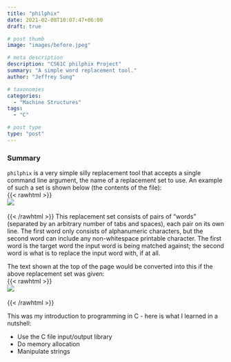 ```yaml
---
title: "philphix"
date: 2021-02-08T10:07:47+06:00
draft: true

# post thumb
image: "images/before.jpeg"

# meta description
description: "CS61C philphix Project"
summary: "A simple word replacement tool."
author: "Jeffrey Sung"

# taxonomies
categories: 
  - "Machine Structures"
tags:
  - "C"

# post type
type: "post"
---
```

### Summary
`philphix` is a very simple silly replacement tool that accepts a single command line argument, the name of a replacement set to use. An example of such a set is shown below (the contents of the file):  
{{< rawhtml >}} <br><img src="/images/philphix.jpeg" style="display: block; margin: 0 auto"> </img>  <br>{{< /rawhtml >}} 
This replacement set consists of pairs of “words” (separated by an arbitrary number of tabs and spaces), each pair on its own line. The first word only consists of alphanumeric characters, but the second word can include any non-whitespace printable character. The first word is the target word the input word is being matched against; the second word is what is to replace the input word with, if at all.  

The text shown at the top of the page would be converted into this if the above replacement set was given:  
{{< rawhtml >}} <br><img src="/images/after.jpeg" style="display: block; margin: 0 auto"> </img>  <br>{{< /rawhtml >}}  

This was my introduction to programming in C - here is what I learned in a nutshell:
- Use the C file input/output library
- Do memory allocation
- Manipulate strings


